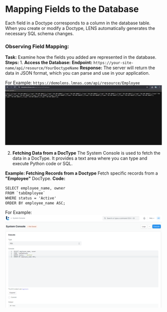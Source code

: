 #  Mapping Fields to the Database 
  
Each field in a Doctype corresponds to a column in the database table. When you create or modify a Doctype, LENS automatically generates the necessary SQL schema changes.  

### Observing Field Mapping:  

**Task:** Examine how the fields you added are represented in the database.
	**Steps:**
	1.  **Access the Database:**
**Endpoint:** `https://your-site-name/api/resource/YourDoctypeName`
**Response:** The server will return the data in JSON format, which you can parse and use in your application.

For Example:  `https://demolens.lmnas.com/api/resource/Employee`
![Data in JSON format](https://github.com/lmnaslimited/wedha/blob/framework/lms/media/API_JSON.png?raw=true)

2. **Fetching Data from a DocType**
The System Console is used to fetch the data in a DocType. It provides a text area where you can type and execute Python code or SQL.

**Example: Fetching Records from a Doctype**
Fetch specific records from a **"Employee"** DocType.
**Code:**
```
SELECT employee_name, owner
FROM `tabEmployee`
WHERE status = 'Active'
ORDER BY employee_name ASC;
```
For Example: 
![System_Console_Output](https://github.com/lmnaslimited/wedha/blob/framework/lms/media/System_Console.png?raw=true)

<!--stackedit_data:
eyJoaXN0b3J5IjpbLTM2ODM2MzE4MiwtMTA5MzUwOTI3OCwxND
U2NjcyNTMsLTIwNzY3NDk0ODMsMTIxODE0NTA0NCwtNjkyMTA1
NzQ2LC0xNzA1NjI3NzEyLDE4MjE1NzAxODEsLTE4NjQ0MTU4Nj
UsLTE4OTQ2NDQ4NDIsLTE4MTg2OTU0NCwtNTEyOTMzNDYyXX0=

-->